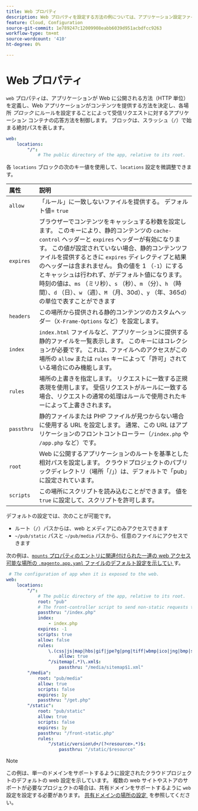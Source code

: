 ```yaml
---
title: Web プロパティ
description: Web プロパティを設定する方法の例については、アプリケーション設定ファイルを参照  [!DNL Commerce]  てください。
feature: Cloud, Configuration
source-git-commit: 1e789247c12009908eabb6039d951acbdfcc9263
workflow-type: tm+mt
source-wordcount: '410'
ht-degree: 0%

---
```


# Web プロパティ

`web` プロパティは、アプリケーションが Web に公開される方法（HTTP 単位）を定義し、Web アプリケーションがコンテンツを提供する方法を決定し、各場所 _ブロック_ にルールを設定することによって受信リクエストに対するアプリケーション コンテナの応答方法を制御します。 ブロックは、スラッシュ（`/`）で始まる絶対パスを表します。

```yaml
web:
    locations:
        "/":
            # The public directory of the app, relative to its root.
```

各 `locations` ブロックの次のキー値を使用して、`locations` 設定を微調整できます。

| 属性 | 説明 |
| :--- | :--- |
| `allow` | 「ルール」に一致しないファイルを提供する。 デフォルト値= `true` |
| `expires` | ブラウザーでコンテンツをキャッシュする秒数を設定します。 このキーにより、静的コンテンツの `cache-control` ヘッダーと `expires` ヘッダーが有効になります。 この値が設定されていない場合、静的コンテンツファイルを提供するときに `expires` ディレクティブと結果のヘッダーは含まれません。 負の値を 1 （`-1`）にするとキャッシュは行われず、がデフォルト値になります。 時刻の値は、`ms` （ミリ秒）、`s` （秒）、`m` （分）、`h` （時間）、`d` （日）、`w` （週）、`M` （月、30d）、`y` （年、365d）の単位で表すことができます |
| `headers` | この場所から提供される静的コンテンツのカスタムヘッダー（`X-Frame-Options` など）を設定します。 |
| `index` | `index.html` ファイルなど、アプリケーションに提供する静的ファイルを一覧表示します。 このキーにはコレクションが必要です。 これは、ファイルへのアクセスがこの場所の `allow` または `rules` キーによって「許可」されている場合にのみ機能します。 |
| `rules` | 場所の上書きを指定します。 リクエストに一致する正規表現を使用します。 受信リクエストがルールに一致する場合、リクエストの通常の処理はルールで使用されたキーによって上書きされます。 |
| `passthru` | 静的ファイルまたは PHP ファイルが見つからない場合に使用する URL を設定します。 通常、この URL はアプリケーションのフロントコントローラー（`/index.php` や `/app.php` など）です。 |
| `root` | Web に公開するアプリケーションのルートを基準とした相対パスを設定します。 クラウドプロジェクトのパブリックディレクトリ（場所「/」）は、デフォルトで「pub」に設定されています。 |
| `scripts` | この場所にスクリプトを読み込むことができます。 値を `true` に設定して、スクリプトを許可します。 |

デフォルトの設定では、次のことが可能です。

- ルート（`/`）パスからは、web とメディアにのみアクセスできます
- `~/pub/static` パスと `~/pub/media` パスから、任意のファイルにアクセスできます

次の例は、[`mounts` プロパティのエントリに関連付けられた一連の web アクセス可能な場所の `.magento.app.yaml` ファイルのデフォルト設定を示してい &#x200B;](properties.md#mounts) す。

```yaml
 # The configuration of app when it is exposed to the web.
web:
    locations:
        "/":
            # The public directory of the app, relative to its root.
            root: "pub"
            # The front-controller script to send non-static requests to.
            passthru: "/index.php"
            index:
                - index.php
            expires: -1
            scripts: true
            allow: false
            rules:
                \.(css|js|map|hbs|gif|jpe?g|png|tiff|wbmp|ico|jng|bmp|svgz|midi?|mp?ga|mp2|mp3|m4a|ra|weba|3gpp?|mp4|mpe?g|mpe|ogv|mov|webm|flv|mng|asx|asf|wmv|avi|ogx|swf|jar|ttf|eot|woff|otf|html?)$:
                    allow: true
                ^/sitemap(.*)\.xml$:
                    passthru: "/media/sitemap$1.xml"
        "/media":
            root: "pub/media"
            allow: true
            scripts: false
            expires: 1y
            passthru: "/get.php"
        "/static":
            root: "pub/static"
            allow: true
            scripts: false
            expires: 1y
            passthru: "/front-static.php"
            rules:
                ^/static/version\d+/(?<resource>.*)$:
                    passthru: "/static/$resource"
```

>[!NOTE]
>
>この例は、単一のドメインをサポートするように設定されたクラウドプロジェクトのデフォルトの web 設定を示しています。 複数の web サイトやストアのサポートが必要なプロジェクトの場合は、共有ドメインをサポートするように `web` 設定を設定する必要があります。 [&#x200B; 共有ドメインの場所の設定 &#x200B;](../store/multiple-sites.md#configure-locations-for-shared-domains) を参照してください。
